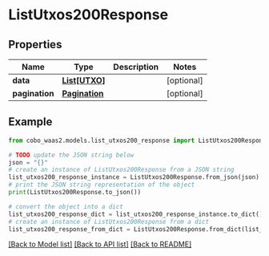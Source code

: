 # ListUtxos200Response


## Properties

Name | Type | Description | Notes
------------ | ------------- | ------------- | -------------
**data** | [**List[UTXO]**](UTXO.md) |  | [optional] 
**pagination** | [**Pagination**](Pagination.md) |  | [optional] 

## Example

```python
from cobo_waas2.models.list_utxos200_response import ListUtxos200Response

# TODO update the JSON string below
json = "{}"
# create an instance of ListUtxos200Response from a JSON string
list_utxos200_response_instance = ListUtxos200Response.from_json(json)
# print the JSON string representation of the object
print(ListUtxos200Response.to_json())

# convert the object into a dict
list_utxos200_response_dict = list_utxos200_response_instance.to_dict()
# create an instance of ListUtxos200Response from a dict
list_utxos200_response_from_dict = ListUtxos200Response.from_dict(list_utxos200_response_dict)
```
[[Back to Model list]](../README.md#documentation-for-models) [[Back to API list]](../README.md#documentation-for-api-endpoints) [[Back to README]](../README.md)


